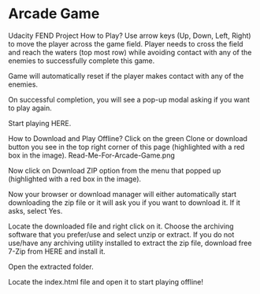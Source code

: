 <h1>Arcade Game</h1>
Udacity FEND Project
How to Play?
Use arrow keys (Up, Down, Left, Right) to move the player across the game field. Player needs to cross the field and reach the waters (top most row) while avoiding contact with any of the enemies to successfully complete this game.

Game will automatically reset if the player makes contact with any of the enemies.

On successful completion, you will see a pop-up modal asking if you want to play again.

Start playing HERE.

 
 

How to Download and Play Offline?
Click on the green Clone or download button you see in the top right corner of this page (highlighted with a red box in the image).
Read-Me-For-Arcade-Game.png

Now click on Download ZIP option from the menu that popped up (highlighted with a red box in the image).

Now your browser or download manager will either automatically start downloading the zip file or it will ask you if you want to download it. If it asks, select Yes.

Locate the downloaded file and right click on it. Choose the archiving software that you prefer/use and select unzip or extract. If you do not use/have any archiving utility installed to extract the zip file, download free 7-Zip from HERE and install it.

Open the extracted folder.

Locate the index.html file and open it to start playing offline!
